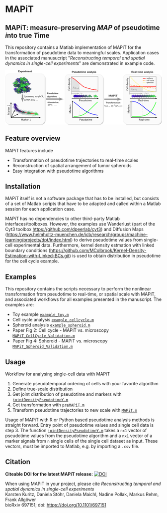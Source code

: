 # MAPiT
## MAPiT: measure-preserving *MAP* of pseudotime *i*nto true *T*ime
This repository contains a Matlab implementation of MAPiT for
the transformation of pseudotime data to meaningful scales. Application cases in
the associated manusucript "*Reconstructing temporal and spatial dynamics in single-cell experiments*" are
demonstrated in example code.

![MAPiT](/figs/MAPiT.png)    

## Feature overview
MAPiT features include

* Transformation of pseudotime trajectories to real-time scales
* Reconstruction of spatial arrangement of tumor spheroids 
* Easy integration with pseudotime algorithms


## Installation
MAPiT itself is not a software package that has to be installed, but consists of a set of Matlab scripts that have to be adapted and called within a Matlab session for each application case.

MAPiT has no dependencies to other third-party Matlab interfaces/toolboxes.
However, the examples use Wanderlust (part of the Cyt3 toolbox https://github.com/dpeerlab/cyt3) and Diffusion Maps (https://www.helmholtz-muenchen.de/icb/research/groups/machine-learning/projects/dpt/index.html) to derive pseudotime values from single-cell experimental data. Furthermore, kernel density estmation with linked boundary conditions (https://github.com/MColbrook/Kernel-Density-Estimation-with-Linked-BCs.git) is used to obtain distribution in pseudotime for the cell cycle example.

## Examples

This repository contains the scripts necessary to perform the nonlinear
transformation from pseudotime to real-time, or spatial scale with MAPiT, and 
associated workflows for all examples presented in the manuscript. 
The examples are:

- Toy example
[`example_toy.m`](/examples/example_toy.m)
- Cell cycle analysis
[`example_cellcycle.m`](/examples/example_cellcycle.m)
- Spheroid analysis
[`example_spheroid.m`](/examples/example_spheroid.m)
- Paper Fig 2: Cell cycle - MAPiT vs. microscopy
[`MAPiT_CellCycle_Validation.m`](/examples/MAPiT_CellCycle_Validation.m)
- Paper Fig 4: Spheroid - MAPiT vs. microscopy
[`MAPiT_Spheroid_Validation.m`](/examples/MAPiT_Spheroid_Validation.m)

## Usage
Workflow for analysing single-cell data with MAPiT

1. Generate pseudotemporal ordering of cells with your favorite algorithm
2. Define true-scale distribution 
3. Get joint distribution of pseudotime and markers with
[`jointDensityPseudotimeY.m`](jointDensityPseudotimeY.m)
4. Get transformation with [`preMAPiT.m`](preMAPiT.m)
5. Transform pseudotime trajectories to new scale with [`MAPiT.m`](MAPiT.m)

Usage of MAPiT with R or Python based pseudotime analysis methods is straight
forward. Entry point of pseudotime values and single cell data is step 3. 
The function [`jointDensityPseudotimeY.m`](jointDensityPseudotimeY.m) takes a `nx1` vector of
pseudotime values from the pseudotime algorithm and a `nx1` vector of a marker signals from `n` single cells of the single cell
dataset as input. These vectors, must be imported to Matlab, e.g. by importing
 a `.csv` file.

## Citation
**Citeable DOI for the latest MAPiT release:**
[![DOI](https://zenodo.org/badge/DOI/10.5281/zenodo.3630379.svg)](https://doi.org/10.5281/zenodo.3630379)

When using MAPiT in your project, please cite
*Reconstructing temporal and spatial dynamics in single-cell experiments*  
Karsten Kuritz, Daniela Stöhr, Daniela Maichl, Nadine Pollak, Markus Rehm, Frank Allgöwer  
bioRxiv 697151; doi: https://doi.org/10.1101/697151
 
